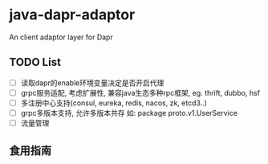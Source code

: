 # java-dapr-adaptor

An client adaptor layer for Dapr 

## TODO List
- [ ] 读取dapr的enable环境变量决定是否开启代理
- [ ] grpc服务适配, 考虑扩展性, 兼容java生态多种rpc框架, eg. thrift, dubbo, hsf 
- [ ] 多注册中心支持(consul, eureka, redis, nacos, zk, etcd3..)
- [ ] grpc多版本支持, 允许多版本共存 如: package proto.v1.UserService
- [ ] 流量管理
## 食用指南

